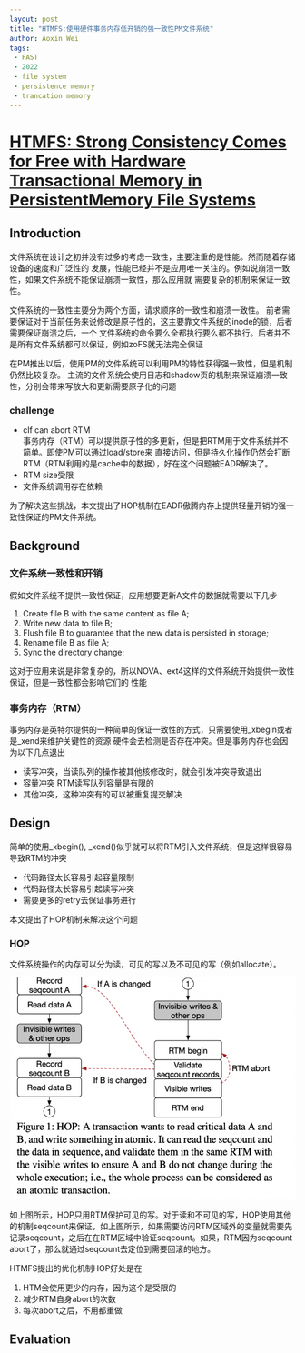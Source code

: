 ```yaml
---
layout: post
title: "HTMFS:使用硬件事务内存低开销的强一致性PM文件系统"
author: Aoxin Wei
tags:
 - FAST
 - 2022
 - file system 
 - persistence memory
 - trancation memory
---
```

# [HTMFS: Strong Consistency Comes for Free with Hardware Transactional Memory in PersistentMemory File Systems](https://www.usenix.org/system/files/fast22-yi.pdf)

## Introduction
文件系统在设计之初并没有过多的考虑一致性，主要注重的是性能。然而随着存储设备的速度和广泛性的
发展，性能已经并不是应用唯一关注的。例如说崩溃一致性，如果文件系统不能保证崩溃一致性，那么应用就
需要复杂的机制来保证一致性。

文件系统的一致性主要分为两个方面，请求顺序的一致性和崩溃一致性。
前者需要保证对于当前任务来说修改是原子性的，这主要靠文件系统的inode的锁，后者需要保证崩溃之后，一个
文件系统的命令要么全都执行要么都不执行。后者并不是所有文件系统都可以保证，例如zoFS就无法完全保证

在PM推出以后，使用PM的文件系统可以利用PM的特性获得强一致性，但是机制仍然比较复杂。
主流的文件系统会使用日志和shadow页的机制来保证崩溃一致性，分别会带来写放大和更新需要原子化的问题
### challenge
- clf can abort RTM  
事务内存（RTM）可以提供原子性的多更新，但是把RTM用于文件系统并不简单。即使PM可以通过load/store来
直接访问，但是持久化操作仍然会打断RTM（RTM利用的是cache中的数据），好在这个问题被EADR解决了。  
- RTM size受限
- 文件系统调用存在依赖

为了解决这些挑战，本文提出了HOP机制在EADR傲腾内存上提供轻量开销的强一致性保证的PM文件系统。
## Background
### 文件系统一致性和开销
假如文件系统不提供一致性保证，应用想要更新A文件的数据就需要以下几步
1. Create file B with the same content as file A;
2. Write new data to file B;
3. Flush file B to guarantee that the new data is persisted in
storage;
4. Rename file B as file A;
5. Sync the directory change;

这对于应用来说是非常复杂的，所以NOVA、ext4这样的文件系统开始提供一致性保证，但是一致性都会影响它们的
性能

### 事务内存（RTM）
事务内存是英特尔提供的一种简单的保证一致性的方式，只需要使用_xbegin或者是_xend来维护关键性的资源
硬件会去检测是否存在冲突。但是事务内存也会因为以下几点退出
- 读写冲突，当读队列的操作被其他核修改时，就会引发冲突导致退出
- 容量冲突 RTM读写队列容量是有限的
- 其他冲突，这种冲突有的可以被重复提交解决

## Design
简单的使用_xbegin(), _xend()似乎就可以将RTM引入文件系统，但是这样很容易导致RTM的冲突
- 代码路径太长容易引起容量限制
- 代码路径太长容易引起读写冲突
- 需要更多的retry去保证事务进行

本文提出了HOP机制来解决这个问题

### HOP
文件系统操作的内存可以分为读，可见的写以及不可见的写（例如allocate）。

![images](/images/2022-07-18-HTMFS/Snipaste_2022-07-18_20-47-26.png)

如上图所示，HOP只用RTM保护可见的写。对于读和不可见的写，HOP使用其他的机制seqcount来保证，如上图所示，如果需要访问RTM区域外的变量就需要先记录seqcount，之后在在RTM区域中验证seqcount。如果，RTM因为seqcount abort了，那么就通过seqcount去定位到需要回滚的地方。

HTMFS提出的优化机制HOP好处是在
1. HTM会使用更少的内存，因为这个是受限的 
2. 减少RTM自身abort的次数 
3. 每次abort之后，不用都重做

## Evaluation